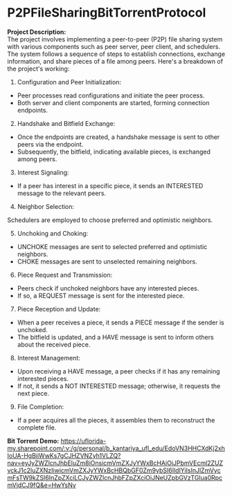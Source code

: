 # P2PFileSharingBitTorrentProtocol

**Project Description:**   
The project involves implementing a peer-to-peer (P2P) file sharing system with various components such as peer server, peer client, and schedulers. The system follows a sequence of steps to establish connections, exchange information, and share pieces of a file among peers. Here's a breakdown of the project's working:

1. Configuration and Peer Initialization:

- Peer processes read configurations and initiate the peer process.
- Both server and client components are started, forming connection endpoints.
  
2. Handshake and Bitfield Exchange:

- Once the endpoints are created, a handshake message is sent to other peers via the endpoint.
- Subsequently, the bitfield, indicating available pieces, is exchanged among peers.
  
3. Interest Signaling:

- If a peer has interest in a specific piece, it sends an INTERESTED message to the relevant peers.

4. Neighbor Selection:

Schedulers are employed to choose preferred and optimistic neighbors.

5. Unchoking and Choking:

- UNCHOKE messages are sent to selected preferred and optimistic neighbors.
- CHOKE messages are sent to unselected remaining neighbors.
  
6. Piece Request and Transmission:

- Peers check if unchoked neighbors have any interested pieces.
- If so, a REQUEST message is sent for the interested piece.

7. Piece Reception and Update:

- When a peer receives a piece, it sends a PIECE message if the sender is unchoked.
- The bitfield is updated, and a HAVE message is sent to inform others about the received piece.
  
8. Interest Management:

- Upon receiving a HAVE message, a peer checks if it has any remaining interested pieces.
- If not, it sends a NOT INTERESTED message; otherwise, it requests the next piece.

9. File Completion:

- If a peer acquires all the pieces, it assembles them to reconstruct the complete file.

**Bit Torrent Demo:** 
https://uflorida-my.sharepoint.com/:v:/g/personal/b_kantariya_ufl_edu/EdoVN3HHCXdKj2xhIoUA-HgBiiWwKs7gCJHZVNZyh1VLZQ?nav=eyJyZWZlcnJhbEluZm8iOnsicmVmZXJyYWxBcHAiOiJPbmVEcml2ZUZvckJ1c2luZXNzIiwicmVmZXJyYWxBcHBQbGF0Zm9ybSI6IldlYiIsInJlZmVycmFsTW9kZSI6InZpZXciLCJyZWZlcnJhbFZpZXciOiJNeUZpbGVzTGlua0RpcmVjdCJ9fQ&e=HwYsNv
